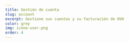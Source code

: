 ```yaml
---
title: Gestión de cuenta 
slug: account
excerpt: Gestione sus cuentas y su facturación de OVH
color: grey
img: icone-user.png
order: 4
---
```

